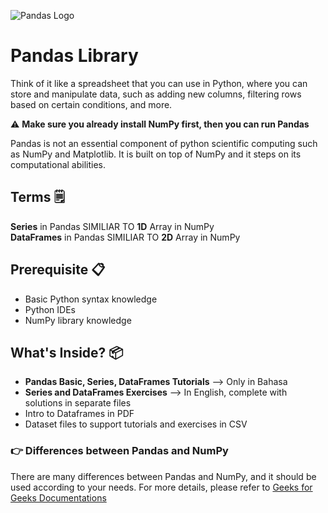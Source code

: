 
![Pandas Logo](https://upload.wikimedia.org/wikipedia/commons/thumb/e/ed/Pandas_logo.svg/512px-Pandas_logo.svg.png?20200209204934)

# Pandas Library

Think of it like a spreadsheet that you can use in Python, where you can store and manipulate data, such as adding new columns, filtering rows based on certain conditions, and more. 

⚠️ **Make sure you already install NumPy first, then you can run Pandas**  

Pandas is not an essential component of python scientific computing such as NumPy and Matplotlib. It is built on top of NumPy and it steps on its computational abilities.  


## Terms 🗒️ 
**Series** in Pandas SIMILIAR TO **1D** Array in NumPy  
**DataFrames** in Pandas SIMILIAR TO **2D** Array in NumPy 

## Prerequisite 📋
- Basic Python syntax knowledge
- Python IDEs
- NumPy library knowledge

## What's Inside? 📦
- **Pandas Basic, Series, DataFrames Tutorials** --> Only in Bahasa
- **Series and DataFrames Exercises** --> In English, complete with solutions in separate files
- Intro to Dataframes in PDF
- Dataset files to support tutorials and exercises in CSV

### 👉 Differences between Pandas and NumPy
There are many differences between Pandas and NumPy, and it should be used according to your needs. For more details, please refer to [Geeks for Geeks Documentations](https://github.com/matiassingers/awesome-readme)
